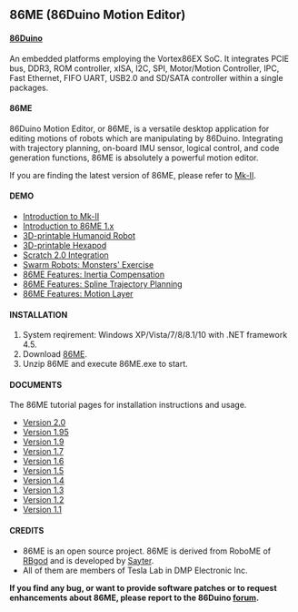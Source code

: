 86ME (86Duino Motion Editor)
---------
#### [86Duino](https://github.com/roboard/86Duino) ####

An embedded platforms employing the Vortex86EX SoC. It integrates PCIE bus, DDR3, ROM controller, xISA, I2C, SPI, Motor/Motion Controller, IPC, Fast Ethernet, FIFO UART, USB2.0 and SD/SATA controller within a single packages.

#### 86ME ####

86Duino Motion Editor, or 86ME, is a versatile desktop application for editing motions of robots which are manipulating by 86Duino. Integrating with trajectory planning, on-board IMU sensor, logical control, and code generation functions, 86ME is absolutely a powerful motion editor.

If you are finding the latest version of 86ME, please refer to [Mk-II](https://github.com/RoBoardGod/86ME_Mk-II).

#### DEMO ####

* [Introduction to Mk-II](https://www.youtube.com/watch?v=o0l0DPf_5qw)
* [Introduction to 86ME 1.x](https://www.youtube.com/watch?v=ggjHh-q0hHE&feature=youtu.be)
* [3D-printable Humanoid Robot](https://www.youtube.com/watch?v=6u4SSbwz0WE&feature=youtu.be)
* [3D-printable Hexapod](https://www.youtube.com/watch?v=tW_QmSS2TaY)
* [Scratch 2.0 Integration](https://www.youtube.com/watch?v=uGZNbWfPGBg&feature=youtu.be)
* [Swarm Robots: Monsters' Exercise](https://www.youtube.com/watch?v=s26viFUi5i0&t=)
* [86ME Features: Inertia Compensation](https://www.youtube.com/watch?v=t7VN1pwLyjQ&feature=youtu.be)
* [86ME Features: Spline Trajectory Planning](https://www.youtube.com/watch?v=GgaTg-OY0ag&feature=youtu.be)
* [86ME Features: Motion Layer](https://www.youtube.com/watch?v=RAspvzgU_ZE&feature=youtu.be)

#### INSTALLATION ####

1. System reqirement: Windows XP/Vista/7/8/8.1/10 with .NET framework 4.5.
2. Download [86ME](https://github.com/Sayter99/86ME/releases/download/86ME/86ME_v2.0.zip).
3. Unzip 86ME and execute 86ME.exe to start.

#### DOCUMENTS ####

The 86ME tutorial pages for installation instructions and usage.

* [Version 2.0](http://www.86duino.com/index.php?p=11544&lang=TW)
* [Version 1.95](http://www.86duino.com/index.php?p=17740&lang=TW)
* [Version 1.9](http://www.86duino.com/index.php?p=17180&lang=TW)
* [Version 1.7](http://www.86duino.com/index.php?p=15750&lang=TW)
* [Version 1.6](http://www.86duino.com/index.php?p=14738&lang=TW)
* [Version 1.5](http://www.86duino.com/index.php?p=13111&lang=TW)
* [Version 1.4](http://www.86duino.com/index.php?p=12778&lang=TW)
* [Version 1.3](http://www.86duino.com/index.php?p=12646&lang=TW)
* [Version 1.2](http://www.86duino.com/index.php?p=12298&lang=TW)
* [Version 1.1](http://www.86duino.com/index.php?p=11850&lang=TW)

#### CREDITS ####

* 86ME is an open source project. 86ME is derived from RoboME of [RBgod](https://github.com/RoBoardGod/RoBoME) and is developed by [Sayter](sayter@dmp.com.tw).
* All of them are members of Tesla Lab in DMP Electronic Inc.

**If you find any bug, or want to provide software patches or to request enhancements about 86ME, please report to the 86Duino [forum](http://www.86duino.com/?page_id=85).**
